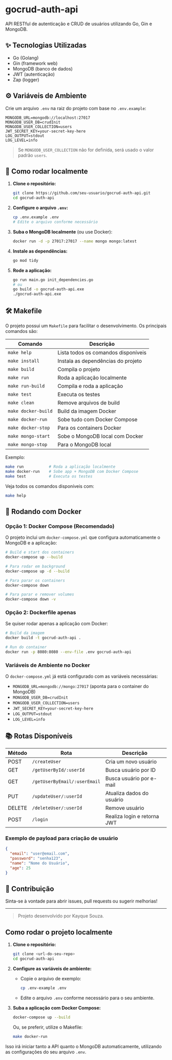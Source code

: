 # gocrud-auth-api

API RESTful de autenticação e CRUD de usuários utilizando Go, Gin e MongoDB.

## ✨ Tecnologias Utilizadas
- Go (Golang)
- Gin (framework web)
- MongoDB (banco de dados)
- JWT (autenticação)
- Zap (logger)

## ⚙️ Variáveis de Ambiente
Crie um arquivo `.env` na raiz do projeto com base no `.env.example`:

```
MONGODB_URL=mongodb://localhost:27017
MONGODB_USER_DB=crudInit
MONGODB_USER_COLLECTION=users
JWT_SECRET_KEY=your-secret-key-here
LOG_OUTPUT=stdout
LOG_LEVEL=info
```

> Se `MONGODB_USER_COLLECTION` não for definida, será usado o valor padrão `users`.

## 🚀 Como rodar localmente
1. **Clone o repositório:**
   ```sh
   git clone https://github.com/seu-usuario/gocrud-auth-api.git
   cd gocrud-auth-api
   ```
2. **Configure o arquivo `.env`:**
   ```sh
   cp .env.example .env
   # Edite o arquivo conforme necessário
   ```
3. **Suba o MongoDB localmente** (ou use Docker):
   ```sh
   docker run -d -p 27017:27017 --name mongo mongo:latest
   ```
4. **Instale as dependências:**
   ```sh
   go mod tidy
   ```
5. **Rode a aplicação:**
   ```sh
   go run main.go init_dependencies.go
   # ou
   go build -o gocrud-auth-api.exe
   ./gocrud-auth-api.exe
   ```

## 🛠️ Makefile
O projeto possui um `Makefile` para facilitar o desenvolvimento. Os principais comandos são:

| Comando                | Descrição                                 |
|------------------------|--------------------------------------------|
| `make help`            | Lista todos os comandos disponíveis        |
| `make install`         | Instala as dependências do projeto         |
| `make build`           | Compila o projeto                         |
| `make run`             | Roda a aplicação localmente                |
| `make run-build`       | Compila e roda a aplicação                |
| `make test`            | Executa os testes                         |
| `make clean`           | Remove arquivos de build                   |
| `make docker-build`    | Build da imagem Docker                     |
| `make docker-run`      | Sobe tudo com Docker Compose               |
| `make docker-stop`     | Para os containers Docker                  |
| `make mongo-start`     | Sobe o MongoDB local com Docker            |
| `make mongo-stop`      | Para o MongoDB local                       |

Exemplo:
```sh
make run           # Roda a aplicação localmente
make docker-run    # Sobe app + MongoDB com Docker Compose
make test          # Executa os testes
```

Veja todos os comandos disponíveis com:
```sh
make help
```

## 🐳 Rodando com Docker
### Opção 1: Docker Compose (Recomendado)
O projeto inclui um `docker-compose.yml` que configura automaticamente o MongoDB e a aplicação:

```sh
# Build e start dos containers
docker-compose up --build

# Para rodar em background
docker-compose up -d --build

# Para parar os containers
docker-compose down

# Para parar e remover volumes
docker-compose down -v
```

### Opção 2: Dockerfile apenas
Se quiser rodar apenas a aplicação com Docker:

```sh
# Build da imagem
docker build -t gocrud-auth-api .

# Run do container
docker run -p 8080:8080 --env-file .env gocrud-auth-api
```

### Variáveis de Ambiente no Docker
O `docker-compose.yml` já está configurado com as variáveis necessárias:
- `MONGODB_URL=mongodb://mongo:27017` (aponta para o container do MongoDB)
- `MONGODB_USER_DB=crudInit`
- `MONGODB_USER_COLLECTION=users`
- `JWT_SECRET_KEY=your-secret-key-here`
- `LOG_OUTPUT=stdout`
- `LOG_LEVEL=info`

## 📚 Rotas Disponíveis

| Método | Rota                        | Descrição                        |
|--------|-----------------------------|-----------------------------------|
| POST   | `/createUser`               | Cria um novo usuário              |
| GET    | `/getUserById/:userId`      | Busca usuário por ID              |
| GET    | `/getUserByEmail/:userEmail`| Busca usuário por e-mail          |
| PUT    | `/updateUser/:userId`       | Atualiza dados do usuário         |
| DELETE | `/deleteUser/:userId`       | Remove usuário                    |
| POST   | `/login`                    | Realiza login e retorna JWT       |

### Exemplo de payload para criação de usuário
```json
{
  "email": "user@email.com",
  "password": "senha123",
  "name": "Nome do Usuário",
  "age": 25
}
```

## 🤝 Contribuição
Sinta-se à vontade para abrir issues, pull requests ou sugerir melhorias!

---

> Projeto desenvolvido por Kayque Souza.

## Como rodar o projeto localmente

1. **Clone o repositório:**
   ```sh
   git clone <url-do-seu-repo>
   cd gocrud-auth-api
   ```

2. **Configure as variáveis de ambiente:**
   - Copie o arquivo de exemplo:
     ```sh
     cp .env-example .env
     ```
   - Edite o arquivo `.env` conforme necessário para o seu ambiente.

3. **Suba a aplicação com Docker Compose:**
   ```sh
   docker-compose up --build
   ```
   Ou, se preferir, utilize o Makefile:
   ```sh
   make docker-run
   ```

Isso irá iniciar tanto a API quanto o MongoDB automaticamente, utilizando as configurações do seu arquivo `.env`. 